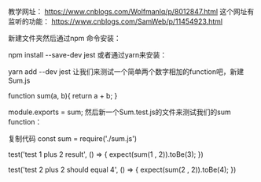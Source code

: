 教学网址：
https://www.cnblogs.com/Wolfmanlq/p/8012847.html
这个网址有监听的功能：
https://www.cnblogs.com/SamWeb/p/11454923.html



新建文件夹然后通过npm 命令安装：

npm install --save-dev jest
或者通过yarn来安装：

yarn add --dev jest
让我们来测试一个简单两个数字相加的function吧，新建 Sum.js

function sum(a, b){
   return a + b;
}

module.exports = sum;
然后新一个Sum.test.js的文件来测试我们的sum function：

复制代码
const sum = require('./sum.js')

test('test 1 plus 2 result', () => {
  expect(sum(1 , 2)).toBe(3);
})


test('test 2 plus 2 should equal 4', () => {
  expect(sum(2 , 2)).toBe(4);
})
